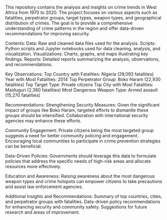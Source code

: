 This repository contains the analysis and insights on crime trends in West Africa from 1970 to 2020. The project focuses on various aspects such as fatalities, perpetrator groups, target types, weapon types, and geographical distribution of crimes. The goal is to provide a comprehensive understanding of crime patterns in the region and offer data-driven recommendations for improving security.

Contents:
Data: Raw and cleaned data files used for the analysis.
Scripts: Python scripts and Jupyter notebooks used for data cleaning, analysis, and visualization.
Visualizations: Charts, graphs, and maps illustrating key findings.
Reports: Detailed reports summarizing the analysis, observations, and recommendations.

Key Observations:
Top Country with Fatalities: Nigeria (29,093 fatalities)
Year with Most Fatalities: 2014
Top Perpetrator Group: Boko Haram (22,930 fatalities)
Top Target Type: Private citizens
Top City with Most Fatalities: Maiduguri (2,380 fatalities)
Most Dangerous Weapon Type: Armed assault (15,270 fatalities)

Recommendations:
Strengthening Security Measures: Given the significant impact of groups like Boko Haram, targeted efforts to dismantle these groups should be intensified. Collaboration with international security agencies may enhance these efforts.

Community Engagement: Private citizens being the most targeted group suggests a need for better community policing and engagement. Encouraging local communities to participate in crime prevention strategies can be beneficial.

Data-Driven Policies: Governments should leverage this data to formulate policies that address the specific needs of high-risk areas and allocate resources more effectively.

Education and Awareness: Raising awareness about the most dangerous weapon types and crime hotspots can empower citizens to take precautions and assist law enforcement agencies.

Additional Insights and Recommendations:
Summary of top countries, cities, and perpetrator groups with fatalities.
Data-driven policy recommendations for enhancing security and community safety.
Suggestions for future research and areas of improvement.


